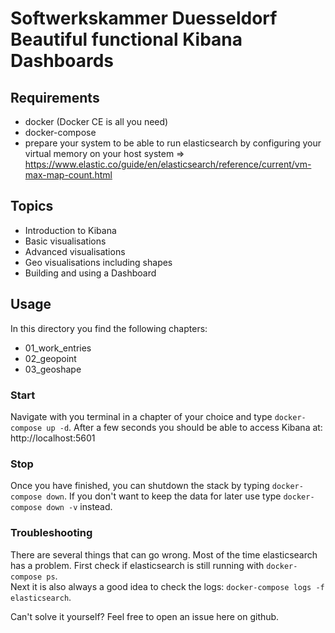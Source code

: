 # Softwerkskammer Duesseldorf<br>Beautiful functional Kibana Dashboards

## Requirements

* docker (Docker CE is all you need)
* docker-compose
* prepare your system to be able to run elasticsearch by configuring your virtual memory on your host system => https://www.elastic.co/guide/en/elasticsearch/reference/current/vm-max-map-count.html


## Topics

* Introduction to Kibana
* Basic visualisations
* Advanced visualisations
* Geo visualisations including shapes
* Building and using a Dashboard

## Usage

In this directory you find the following chapters:

* 01_work_entries
* 02_geopoint
* 03_geoshape

### Start

Navigate with you terminal in a chapter of your choice and type `docker-compose up -d`. After a few seconds you should be able to access Kibana at: http://localhost:5601

### Stop

Once you have finished, you can shutdown the stack by typing `docker-compose down`. If you don't want to keep the data for later use type `docker-compose down -v` instead.

### Troubleshooting

There are several things that can go wrong. Most of the time elasticsearch has a problem. First check if elasticsearch is still running with `docker-compose ps`.  
Next it is also always a good idea to check the logs: `docker-compose logs -f elasticsearch`.

Can't solve it yourself? Feel free to open an issue here on github.
